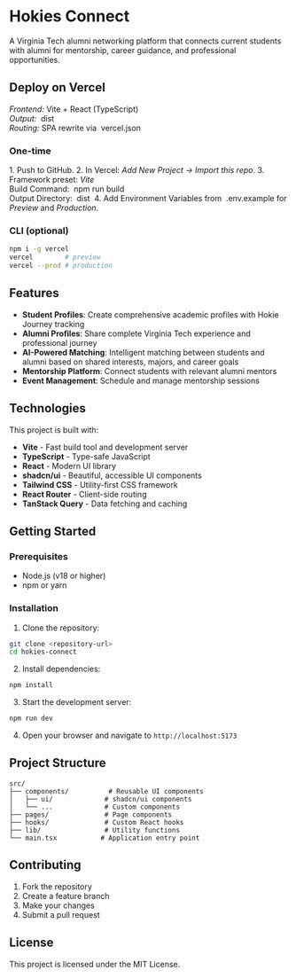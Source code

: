 # Hokies Connect

A Virginia Tech alumni networking platform that connects current students with alumni for mentorship, career guidance, and professional opportunities.

## Deploy on Vercel

*Frontend:* Vite + React (TypeScript)  
*Output:* ⁠ dist ⁠  
*Routing:* SPA rewrite via ⁠ vercel.json ⁠

### One-time
1.⁠ ⁠Push to GitHub.
2.⁠ ⁠In Vercel: *Add New Project → Import this repo*.
3.⁠ ⁠Framework preset: *Vite*  
   Build Command: ⁠ npm run build ⁠  
   Output Directory: ⁠ dist ⁠
4.⁠ ⁠Add Environment Variables from ⁠ .env.example ⁠ for *Preview* and *Production*.

### CLI (optional)
```bash
npm i -g vercel
vercel        # preview
vercel --prod # production
```

## Features

- **Student Profiles**: Create comprehensive academic profiles with Hokie Journey tracking
- **Alumni Profiles**: Share complete Virginia Tech experience and professional journey
- **AI-Powered Matching**: Intelligent matching between students and alumni based on shared interests, majors, and career goals
- **Mentorship Platform**: Connect students with relevant alumni mentors
- **Event Management**: Schedule and manage mentorship sessions

## Technologies

This project is built with:

- **Vite** - Fast build tool and development server
- **TypeScript** - Type-safe JavaScript
- **React** - Modern UI library
- **shadcn/ui** - Beautiful, accessible UI components
- **Tailwind CSS** - Utility-first CSS framework
- **React Router** - Client-side routing
- **TanStack Query** - Data fetching and caching

## Getting Started

### Prerequisites

- Node.js (v18 or higher)
- npm or yarn

### Installation

1. Clone the repository:
```bash
git clone <repository-url>
cd hokies-connect
```

2. Install dependencies:
```bash
npm install
```

3. Start the development server:
```bash
npm run dev
```

4. Open your browser and navigate to `http://localhost:5173`

## Project Structure

```
src/
├── components/          # Reusable UI components
│   ├── ui/             # shadcn/ui components
│   └── ...             # Custom components
├── pages/              # Page components
├── hooks/              # Custom React hooks
├── lib/                # Utility functions
└── main.tsx           # Application entry point
```

## Contributing

1. Fork the repository
2. Create a feature branch
3. Make your changes
4. Submit a pull request

## License

This project is licensed under the MIT License.